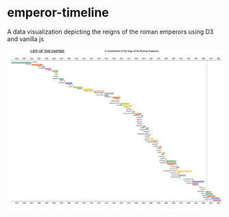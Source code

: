 # emperor-timeline
 A data visualization depicting the reigns of the roman emperors using D3 and vanilla js
 
 ![Emperor Timeline Screenshot](emperortimeline.png "Emperor Timeline Screenshot")
